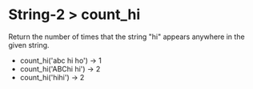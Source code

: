 # String-2 > count_hi

Return the number of times that the string "hi" appears anywhere in the given string.

- count_hi('abc hi ho') → 1
- count_hi('ABChi hi') → 2
- count_hi('hihi') → 2